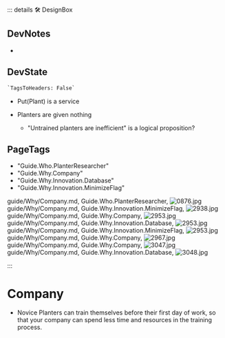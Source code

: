 ::: details 🛠 <dev>DesignBox</dev>

## DevNotes

-

## DevState

```py
`TagsToHeaders: False`
```

- Put(Plant) is a service

- Planters are given nothing
    - "Untrained planters are inefficient" is a logical proposition?

<h2>PageTags</h2>

- "Guide.Who.PlanterResearcher"
- "Guide.Why.Company"
- "Guide.Why.Innovation.Database"
- "Guide.Why.Innovation.MinimizeFlag"

guide/Why/Company.md, <dev>Guide.Who.PlanterResearcher</dev>, ![0876.jpg](/PaperPhoto/0876.jpg)
guide/Why/Company.md, <dev>Guide.Why.Innovation.MinimizeFlag</dev>, ![2938.jpg](/PaperPhoto/2938.jpg)
guide/Why/Company.md, <dev>Guide.Why.Company</dev>, ![2953.jpg](/PaperPhoto/2953.jpg)
guide/Why/Company.md, <dev>Guide.Why.Innovation.Database</dev>, ![2953.jpg](/PaperPhoto/2953.jpg)
guide/Why/Company.md, <dev>Guide.Why.Innovation.MinimizeFlag</dev>, ![2953.jpg](/PaperPhoto/2953.jpg)
guide/Why/Company.md, <dev>Guide.Why.Company</dev>, ![2967.jpg](/PaperPhoto/2967.jpg)
guide/Why/Company.md, <dev>Guide.Why.Company</dev>, ![3047.jpg](/PaperPhoto/3047.jpg)
guide/Why/Company.md, <dev>Guide.Why.Innovation.Database</dev>, ![3048.jpg](/PaperPhoto/3048.jpg)

:::

# Company

- Novice Planters can train themselves before their first day of work, so that your company can spend less time and resources in the training process.
